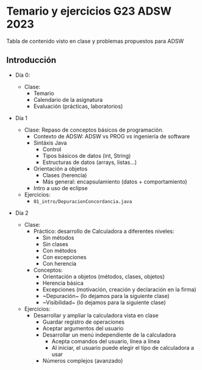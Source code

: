 # Temario y ejercicios G23 ADSW 2023

Tabla de contenido visto en clase y problemas propuestos para ADSW

## Introducción

* Día 0:
  * Clase:
    * Temario 
    * Calendario de la asignatura
    * Evaluación (prácticas, laboratorios)

* Día 1
  * Clase: Repaso de conceptos básicos de programación.
    * Contexto de ADSW: ADSW vs PROG vs ingeniería de software
    * Sintáxis Java
      * Control
      * Tipos básicos de datos (int, String)
      * Estructuras de datos (arrays, listas...)
    * Orientación a objetos
      * Clases (herencia)
      * Más general: encapsulamiento (datos + comportamiento)
    * Intro a uso de eclipse
  * Ejercicios:
    * `01_intro/DepuracionConcordancia.java`

* Día 2
  * Clase:
    * Práctico: desarrollo de Calculadora a diferentes niveles:
      * Sin métodos
      * Sin clases
      * Con métodos
      * Con excepciones
      * Con herencia
    * Conceptos:
      * Orientación a objetos (métodos, clases, objetos)
      * Herencia básica
      * Excepciones (motivación, creación y declaración en la firma)
      * ~Depuración~ (lo dejamos para la siguiente clase)
      * ~Visibilidad~ (lo dejamos para la siguiente clase)
  * Ejercicios:
    * Desarrollar y ampliar la calculadora vista en clase
      * Guardar registro de operaciones
      * Aceptar argumentos del usuario
      * Desarrollar un menú independiente de la calculadora
        * Acepta comandos del usuario, línea a línea
        * Al iniciar, el usuario puede elegir el tipo de calculadora a usar
      * Números complejos (avanzado)

